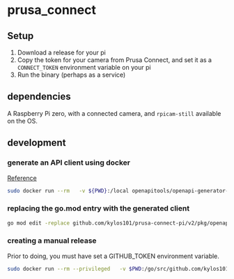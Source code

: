 # prusa_connect

## Setup

1. Download a release for your pi
2. Copy the token for your camera from Prusa Connect, and set it as a `CONNECT_TOKEN` environment variable on your pi
3. Run the binary (perhaps as a service)

## dependencies

A Raspberry Pi zero, with a connected camera, and `rpicam-still` available on the OS.

## development

### generate an API client using docker

[Reference](https://openapi-generator.tech/docs/installation#docker)

```bash
sudo docker run --rm   -v ${PWD}:/local openapitools/openapi-generator-cli generate   -i /local/specs/prusaconnect.0.22.0.yaml   -g go   -o /local/client
```


### replacing the go.mod entry with the generated client

```bash
go mod edit -replace github.com/kylos101/prusa-connect-pi/v2/pkg/openapi=./pkg/openapi
```

### creating a manual release

Prior to doing, you must have set a GITHUB_TOKEN environment variable.

```bash
sudo docker run --rm --privileged   -v $PWD:/go/src/github.com/kylos101/prusa-connect-pi -v /var/run/docker.sock:/var/run/docker.sock -w /go/src/github.com/kylos101/prusa-connect-pi -e GITHUB_TOKEN goreleaser/goreleaser release
```